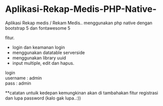 # Aplikasi-Rekap-Medis-PHP-Native-


Aplikasi Rekap medis / Rekam Medis..
menggunakan php native dengan bootstrap 5 dan fontawesome 5

fitur.
- login dan keamanan login
- menggunakan datatable serverside
- menggunakan library uuid 
- input multiple, edit dan hapus.


login <br>
username : admin <br>
pass : admin

**catatan untuik kedepan kemungkinan akan di tambahakan fitur registrasi dan lupa password (kalo gak lupa..:))
